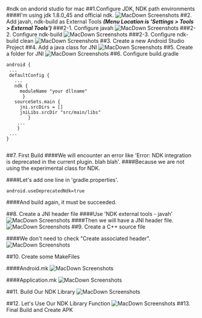 #ndk on andorid studio for mac 
##1.Configure JDK, NDK path environments
####I'm using jdk 1.8.0_45 and official ndk.
![MacDown Screenshots](https://github.com/bsty2015/NDKdemos/blob/master/screenshots/path.png)
##2. Add javah, ndk-build as External Tools
***(Menu Location is 'Settings > Tools > External Tools')***
###2-1. Configure javah
![MacDown Screenshots](https://github.com/bsty2015/NDKdemos/blob/master/screenshots/javah.png)
###2-2. Configure ndk-build
![MacDown Screenshots](https://github.com/bsty2015/NDKdemos/blob/master/screenshots/ndkbd.png)
###2-3. Configure ndk-build clean
![MacDown Screenshots](https://github.com/bsty2015/NDKdemos/blob/master/screenshots/ndkbdc.png)
##3. Create a new Android Studio Project
##4. Add a java class for JNI
![MacDown Screenshots](https://github.com/bsty2015/NDKdemos/blob/master/screenshots/ndk.png)
##5. Create a folder for JNI
![MacDown Screenshots](https://github.com/bsty2015/NDKdemos/blob/master/screenshots/jnidir.png)
##6. Configure build.gradle
```
android {  
 ...   
 defaultConfig {   
   ...     
   ndk {     
     moduleName "your dllname"    
      }     
   sourceSets.main { 
     jni.srcDirs = []       
     jniLibs.srcDir "src/main/libs"     
        }     
 	...   
 	}  
 ...
}
          
```
##7. First Build
####We will encounter an error like 'Error: NDK integration is deprecated in the current plugin. blah blah'.
####Because we are not using the experimental class for NDK.

####Let's add one line in 'gradle.properties'.
```
android.useDeprecatedNdk=true
```
####And build again, it must be succeeded.

##8. Create a JNI header file
####Use 'NDK external tools - javah'
![MacDown Screenshots](https://github.com/bsty2015/NDKdemos/blob/master/screenshots/javah_t.png)
####Then we will have a JNI header file.
![MacDown Screenshots](https://github.com/bsty2015/NDKdemos/blob/master/screenshots/javah_h.png)
##9. Create a C++ source file

####We don't need to check "Create associated header".
![MacDown Screenshots](https://github.com/bsty2015/NDKdemos/blob/master/screenshots/cpp.png)

##10. Create some MakeFiles

####Android.mk
![MacDown Screenshots](https://github.com/bsty2015/NDKdemos/blob/master/screenshots/android_m.png)

####Application.mk
![MacDown Screenshots](https://github.com/bsty2015/NDKdemos/blob/master/screenshots/application_m.png)

##11. Build Our NDK Library
![MacDown Screenshots](https://github.com/bsty2015/NDKdemos/blob/master/screenshots/buildndk.png)

##12. Let's Use Our NDK Library Function
![MacDown Screenshots](https://github.com/bsty2015/NDKdemos/blob/master/screenshots/usendk.png)
##13. Final Build and Create APK





